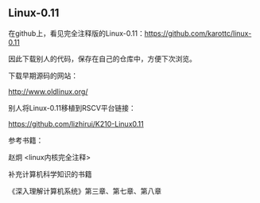 ## Linux-0.11 ##
在github上，看见完全注释版的Linux-0.11：https://github.com/karottc/linux-0.11

因此下载别人的代码，保存在自己的仓库中，方便下次浏览。

下载早期源码的网站：

http://www.oldlinux.org/

别人将Linux-0.11移植到RSCV平台链接：

https://github.com/lizhirui/K210-Linux0.11

参考书籍：

赵炯 <linux内核完全注释>

补充计算机科学知识的书籍

《深入理解计算机系统》第三章、第七章、第八章
